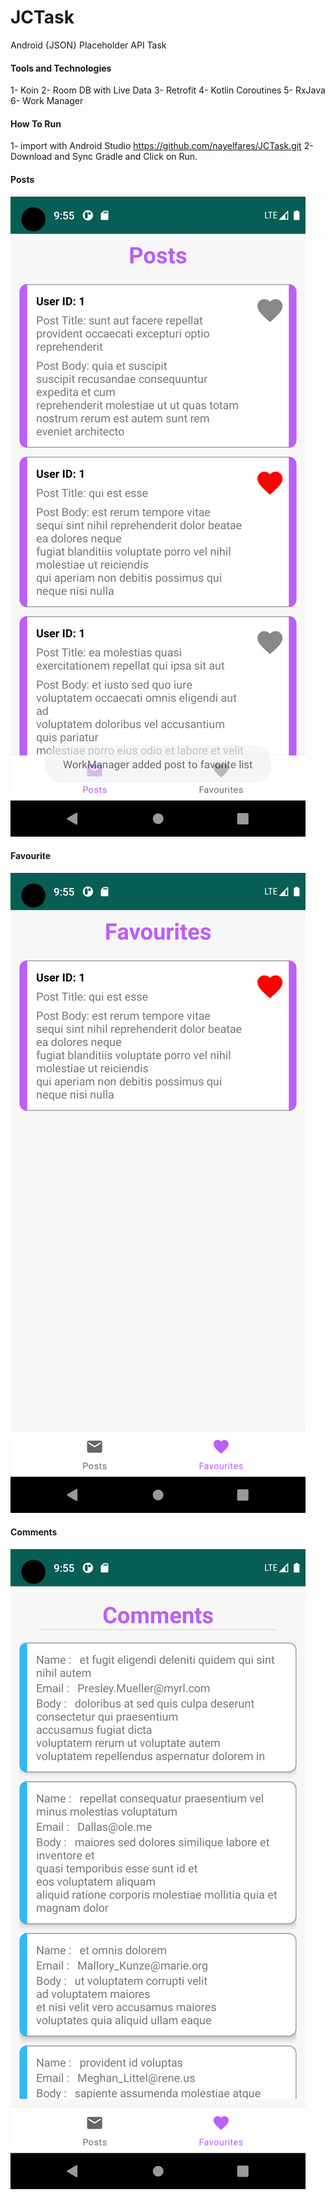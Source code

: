 # JCTask

 Android {JSON} Placeholder API Task
#### Tools and Technologies 
1- Koin
2- Room DB with Live Data
3- Retrofit 
4- Kotlin Coroutines
5- RxJava
6- Work Manager



#### How To Run
1- import with Android Studio https://github.com/nayelfares/JCTask.git
2- Download and Sync Gradle and Click on Run.

#### Posts
![Posts](https://github.com/nayelfares/JCTask/blob/master/posts.png)

#### Favourite
![Articles List](https://github.com/nayelfares/JCTask/blob/master/favourite.png)

#### Comments
![Articles List](https://github.com/nayelfares/JCTask/blob/master/post_comments.png)

